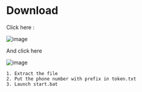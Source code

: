 # Download
Click here : 

![image](https://github.com/user-attachments/assets/597aec9f-7493-42f8-88bb-f299fd7afabc)

And click here

![image](https://github.com/user-attachments/assets/8395a9f4-5e03-4e8d-80bd-3e52e14dc36e)

```
1. Extract the file
2. Put the phone number with prefix in token.txt
3. Launch start.bat
